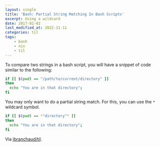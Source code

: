 ```yaml
---
layout: single
title: 'Bash: Partial String Matching In Bash Scripts'
excerpt: Using a wildcard
date: 2017-02-02
last_modified_at: 2022-11-11
categories: til
tags:
    - bash
    - nix
    - til
---
```


To compare two strings in a bash script, you will have a snippet of code
similar to the following:

```bash
if [[ $(pwd) == "/path/to/current/directory" ]]
then
  echo "You are in that directory";
fi
```

You may only want to do a partial string match. For this, you can use the
`*` wildcard symbol.

```bash
if [[ $(pwd) == *"directory"* ]]
then
  echo "You are in that directory";
fi
```

Via [jbranchaud/til](https://github.com/jbranchaud/til).
